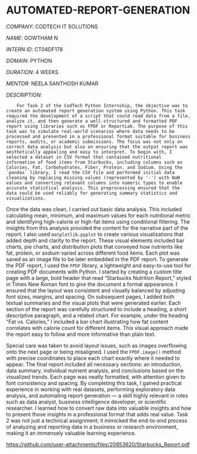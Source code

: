 # AUTOMATED-REPORT-GENERATION

*COMPANY*: CODTECH IT SOLUTIONS

*NAME*: GOWTHAM N

*INTERN ID*: CT04DF178

*DOMAIN*: PYTHON

*DURATION*: 4 WEEKS

*MENTOR*: NEELA SANTHOSH KUMAR

*DESCRIPTION*:

        For Task 2 of the CodTech Python Internship, the objective was to create an automated report generation system using Python. This task required the development of a script that could read data from a file, analyze it, and then generate a well-structured and formatted PDF report using libraries such as FPDF or ReportLab. The purpose of this task was to simulate real-world scenarios where data needs to be processed and presented in a professional format suitable for business reports, audits, or academic submissions. The focus was not only on correct data analysis but also on ensuring that the output report was aesthetically appealing and easy to interpret. To begin with, I selected a dataset in CSV format that contained nutritional information of food items from Starbucks, including columns such as Calories, Fat, Carbohydrates, Fiber, Protein, and Sodium. Using the `pandas` library, I read the CSV file and performed initial data cleaning by replacing missing values (represented by '-') with NaN values and converting relevant columns into numeric types to enable accurate statistical analysis. This preprocessing ensured that the data could be used reliably for generating summary statistics and visualizations.

Once the data was clean, I carried out basic data analysis. This included calculating mean, minimum, and maximum values for each nutritional metric and identifying high-calorie or high-fat items using conditional filtering. The insights from this analysis provided the content for the narrative part of the report. I also used `matplotlib.pyplot` to create various visualizations that added depth and clarity to the report. These visual elements included bar charts, pie charts, and distribution plots that conveyed how nutrients like fat, protein, or sodium varied across different food items. Each plot was saved as an image file to be later embedded in the PDF report. To generate the PDF report, I used the `FPDF` library, a lightweight and easy-to-use tool for creating PDF documents with Python. I started by creating a custom title page with a large, bold header that read “Starbucks Nutrition Report,” styled in Times New Roman font to give the document a formal appearance. I ensured that the layout was consistent and visually balanced by adjusting font sizes, margins, and spacing. On subsequent pages, I added both textual summaries and the visual plots that were generated earlier. Each section of the report was carefully structured to include a heading, a short descriptive paragraph, and a related chart. For example, under the heading “Fat vs. Calories,” I included a bar chart illustrating how fat content correlates with calorie count for different items. This visual approach made the report easy to follow and more informative than plain text.

Special care was taken to avoid layout issues, such as images overflowing onto the next page or being misaligned. I used the `FPDF.image()` method with precise coordinates to place each chart exactly where it needed to appear. The final report included all necessary sections: an introduction, data summary, individual nutrient analysis, and conclusions based on the visualized trends. Each page was neatly formatted, with attention given to font consistency and spacing. By completing this task, I gained practical experience in working with real datasets, performing exploratory data analysis, and automating report generation — a skill highly relevant in roles such as data analyst, business intelligence developer, or scientific researcher. I learned how to convert raw data into valuable insights and how to present those insights in a professional format that adds real value. Task 2 was not just a technical assignment; it mimicked the end-to-end process of analyzing and reporting data in a business or research environment, making it an immensely valuable learning experience.

https://github.com/user-attachments/files/20853620/Starbucks_Report.pdf

